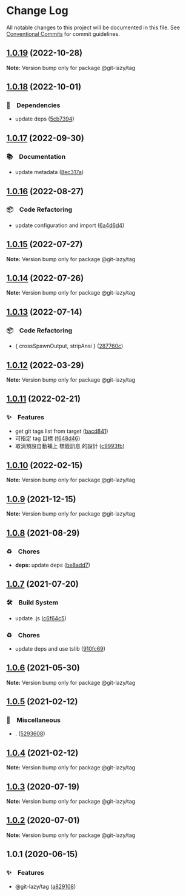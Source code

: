 # Change Log

All notable changes to this project will be documented in this file.
See [Conventional Commits](https://conventionalcommits.org) for commit guidelines.

## [1.0.19](https://github.com/bluelovers/ws-git-lazy/compare/@git-lazy/tag@1.0.18...@git-lazy/tag@1.0.19) (2022-10-28)

**Note:** Version bump only for package @git-lazy/tag





## [1.0.18](https://github.com/bluelovers/ws-git-lazy/compare/@git-lazy/tag@1.0.17...@git-lazy/tag@1.0.18) (2022-10-01)



### 📌　Dependencies

* update deps ([5cb7394](https://github.com/bluelovers/ws-git-lazy/commit/5cb739437c77472bd6bc434ce55f845f4214f738))



## [1.0.17](https://github.com/bluelovers/ws-git-lazy/compare/@git-lazy/tag@1.0.16...@git-lazy/tag@1.0.17) (2022-09-30)



### 📚　Documentation

* update metadata ([8ec317a](https://github.com/bluelovers/ws-git-lazy/commit/8ec317aa3c7980d250ea96e1d97e3c303b4e3f6e))



## [1.0.16](https://github.com/bluelovers/ws-git-lazy/compare/@git-lazy/tag@1.0.15...@git-lazy/tag@1.0.16) (2022-08-27)



### 📦　Code Refactoring

* update configuration and import ([6a4d6d4](https://github.com/bluelovers/ws-git-lazy/commit/6a4d6d418dcf351e88a44dcb252269781820309a))



## [1.0.15](https://github.com/bluelovers/ws-git-lazy/compare/@git-lazy/tag@1.0.14...@git-lazy/tag@1.0.15) (2022-07-27)

**Note:** Version bump only for package @git-lazy/tag





## [1.0.14](https://github.com/bluelovers/ws-git-lazy/compare/@git-lazy/tag@1.0.13...@git-lazy/tag@1.0.14) (2022-07-26)

**Note:** Version bump only for package @git-lazy/tag





## [1.0.13](https://github.com/bluelovers/ws-git-lazy/compare/@git-lazy/tag@1.0.12...@git-lazy/tag@1.0.13) (2022-07-14)


### 📦　Code Refactoring

* { crossSpawnOutput, stripAnsi } ([287760c](https://github.com/bluelovers/ws-git-lazy/commit/287760c0cc6a540a6d7e2d561afeb9ba5d737d8f))





## [1.0.12](https://github.com/bluelovers/ws-git-lazy/compare/@git-lazy/tag@1.0.11...@git-lazy/tag@1.0.12) (2022-03-29)

**Note:** Version bump only for package @git-lazy/tag





## [1.0.11](https://github.com/bluelovers/ws-git-lazy/compare/@git-lazy/tag@1.0.10...@git-lazy/tag@1.0.11) (2022-02-21)


### ✨　Features

* get git tags list from target ([bacd841](https://github.com/bluelovers/ws-git-lazy/commit/bacd8419935a8f76fb0f6639d17f239404d94b86))
* 可指定 tag 目標 ([f648d46](https://github.com/bluelovers/ws-git-lazy/commit/f648d4643286d9ca75d531a4744e60713fb71488))
* 取消預設自動補上 標籤訊息 的設計 ([c9993fb](https://github.com/bluelovers/ws-git-lazy/commit/c9993fbd36b8c7d4452818ae0d368ab3e1223c4d))





## [1.0.10](https://github.com/bluelovers/ws-git-lazy/compare/@git-lazy/tag@1.0.9...@git-lazy/tag@1.0.10) (2022-02-15)

**Note:** Version bump only for package @git-lazy/tag





## [1.0.9](https://github.com/bluelovers/ws-git-lazy/compare/@git-lazy/tag@1.0.8...@git-lazy/tag@1.0.9) (2021-12-15)

**Note:** Version bump only for package @git-lazy/tag





## [1.0.8](https://github.com/bluelovers/ws-git-lazy/compare/@git-lazy/tag@1.0.7...@git-lazy/tag@1.0.8) (2021-08-29)


### ♻️　Chores

* **deps:** update deps ([be8add7](https://github.com/bluelovers/ws-git-lazy/commit/be8add78b800730f5056f777b1a94dcf329801ea))





## [1.0.7](https://github.com/bluelovers/ws-git-lazy/compare/@git-lazy/tag@1.0.6...@git-lazy/tag@1.0.7) (2021-07-20)


### 🛠　Build System

* update .js ([c6f64c5](https://github.com/bluelovers/ws-git-lazy/commit/c6f64c52d8aafa63d2e4424bdc36192fe413733f))


### ♻️　Chores

* update deps and use tslib ([910fc69](https://github.com/bluelovers/ws-git-lazy/commit/910fc69537675a16bd0c27bf8d6878196eee51d6))





## [1.0.6](https://github.com/bluelovers/ws-git-lazy/compare/@git-lazy/tag@1.0.5...@git-lazy/tag@1.0.6) (2021-05-30)

**Note:** Version bump only for package @git-lazy/tag





## [1.0.5](https://github.com/bluelovers/ws-git-lazy/compare/@git-lazy/tag@1.0.4...@git-lazy/tag@1.0.5) (2021-02-12)


### 🔖　Miscellaneous

* . ([5293608](https://github.com/bluelovers/ws-git-lazy/commit/529360849e1fb6e74278be035363614635572081))





## [1.0.4](https://github.com/bluelovers/ws-git-lazy/compare/@git-lazy/tag@1.0.3...@git-lazy/tag@1.0.4) (2021-02-12)

**Note:** Version bump only for package @git-lazy/tag





## [1.0.3](https://github.com/bluelovers/ws-git-lazy/compare/@git-lazy/tag@1.0.2...@git-lazy/tag@1.0.3) (2020-07-19)

**Note:** Version bump only for package @git-lazy/tag





## [1.0.2](https://github.com/bluelovers/ws-git-lazy/compare/@git-lazy/tag@1.0.1...@git-lazy/tag@1.0.2) (2020-07-01)

**Note:** Version bump only for package @git-lazy/tag





## 1.0.1 (2020-06-15)


### ✨　Features

*  @git-lazy/tag ([a829108](https://github.com/bluelovers/ws-git-lazy/commit/a829108146c1fb953d83dc91946c534aca1a1bff))
